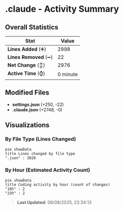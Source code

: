 # .claude - Activity Summary 

## Overall Statistics

| Stat                   | Value                                                             |
| ---------------------- | ----------------------------------------------------------------- |
| **Lines Added** (➕)   | 2998                                          |
| **Lines Removed** (➖) | 22                                        |
| **Net Change** (↕)    | 2976                |
| **Active Time** (⌚)   | 0 minute |


## Modified Files
- **settings.json** (+250, -22)
- **.claude.json** (+2748, -0)

## Visualizations

### By File Type (Lines Changed)

```mermaid
pie showData
title Lines changed by file type
".json" : 3020
```

### By Hour (Estimated Activity Count)

```mermaid
pie showData
title Coding activity by hour (count of changes)
"16h" : 2
"23h" : 2
```


> **Last Updated:** 06/08/2025, 23:34:13